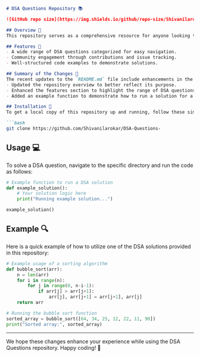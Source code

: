 ```markdown
# DSA Questions Repository 📚

![GitHub repo size](https://img.shields.io/github/repo-size/Shivanilarokar/DSA-Questions-) ![GitHub contributors](https://img.shields.io/github/contributors/Shivanilarokar/DSA-Questions-) ![GitHub issues](https://img.shields.io/github/issues/Shivanilarokar/DSA-Questions-)

## Overview 🌟
This repository serves as a comprehensive resource for anyone looking to enhance their understanding of Data Structures and Algorithms through practical coding questions.

## Features 🚀
- A wide range of DSA questions categorized for easy navigation.
- Community engagement through contributions and issue tracking.
- Well-structured code examples to demonstrate solutions.

## Summary of the Changes 📝
The recent updates to the `README.md` file include enhancements in the introduction and formatting for improved clarity and engagement. Key modifications are as follows:
- Updated the repository overview to better reflect its purpose.
- Enhanced the features section to highlight the range of DSA questions and community engagement.
- Added an example function to demonstrate how to run a solution for a DSA question.

## Installation 🚀
To get a local copy of this repository up and running, follow these simple steps:

```bash
git clone https://github.com/Shivanilarokar/DSA-Questions-
```

## Usage 💻
To solve a DSA question, navigate to the specific directory and run the code as follows:

```python
# Example function to run a DSA solution
def example_solution():
    # Your solution logic here
    print("Running example solution...")

example_solution()
```

## Example 🔍
Here is a quick example of how to utilize one of the DSA solutions provided in this repository:

```python
# Example usage of a sorting algorithm
def bubble_sort(arr):
    n = len(arr)
    for i in range(n):
        for j in range(0, n-i-1):
            if arr[j] > arr[j+1]:
                arr[j], arr[j+1] = arr[j+1], arr[j]
    return arr

# Running the bubble sort function
sorted_array = bubble_sort([64, 34, 25, 12, 22, 11, 90])
print("Sorted array:", sorted_array)
```

---

We hope these changes enhance your experience while using the DSA Questions repository. Happy coding! 🎉
```